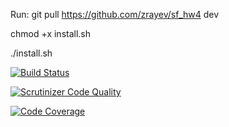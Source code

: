 Run:
git pull https://github.com/zrayev/sf_hw4 dev
    
chmod +x install.sh
    
./install.sh
    
[![Build Status](https://travis-ci.org/zrayev/sf_hw4.svg?branch=dev)](https://travis-ci.org/zrayev/sf_hw4)

[![Scrutinizer Code Quality](https://scrutinizer-ci.com/g/zrayev/sf_hw4/badges/quality-score.png?b=dev)](https://scrutinizer-ci.com/g/zrayev/sf_hw4/?branch=dev)

[![Code Coverage](https://scrutinizer-ci.com/g/zrayev/sf_hw4/badges/coverage.png?b=dev)](https://scrutinizer-ci.com/g/zrayev/sf_hw4/?branch=dev)


